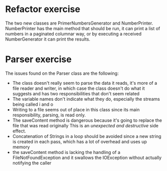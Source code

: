 # Refactor exercise

The two new classes are PrimerNumbersGenerator and NumberPrinter. NumberPrinter has the main method that should be run,
it can print a list of numbers in a paginated columnar way, or by executing a received NumberGenerator it can print the
results.

# Parser exercise

The issues found on the Parser class are the following:

* The class doesn't really seem to parse the data it reads, it's more of a file reader and writer, in which case
  the class doesn't do what it suggests and has two responsibilities that don't seem related
* The variable names don't indicate what they do, especially the streams being called i and o
* Writing to a file seems out of place in this class since its main responsibility, parsing, is read only.
* The saveContent method is dangerous because it's going to replace the file that was read originally This is an _unexpected and destructive_ side effect.
* Concatenation of Strings in a loop should be avoided since a new string is created in each pass, which has a lot of overhead and uses up memory
* the saveContent method is lacking the handling of a FileNotFoundException and it swallows the IOException without actually notifying the caller